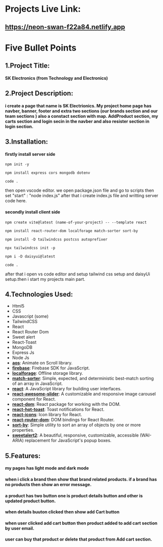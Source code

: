 # Projects Live Link: 
## https://neon-swan-f22a84.netlify.app


# Five  Bullet Points

## 1.Project Title:
#### SK Electronics (from Technology and Electronics)

## 2.Project Description:
#### i create a page that name is SK Electrionics. My project home page has navber, banner, footer and extra two sections (our brands section and our team sections ) also a constact section with map. AddProduct section, my carts section and login secin in the navber and also resister section in login section.

## 3.Installation:
#### firstly install server side 
<div class="mockup-code">
  <pre data-prefix="$"><code>npm init -y</code></pre>
  <pre data-prefix="$"><code>npm install express cors mongodb dotenv</code></pre>
  <pre data-prefix="$"><code>code .</code></pre>
</div>

then open vscode editor. we open package.json file and go to scripts then set "start" : "node index.js"
after that i create index.js file and writting server code here.

#### secondly install client side 
<div class="mockup-code">
  <pre data-prefix="$"><code>npm create vite@latest (name-of-your-project) -- --template react</code></pre>
  <pre data-prefix="$"><code>npm install react-router-dom localforage match-sorter sort-by</code></pre>
  <pre data-prefix="$"><code>npm install -D tailwindcss postcss autoprefixer</code></pre>
  <pre data-prefix="$"><code>npx tailwindcss init -p</code></pre>
  <pre data-prefix="$"><code>npm i -D daisyui@latest</code></pre>
  <pre data-prefix="$"><code>code .</code></pre>
</div>

after that i open vs code editor and setup tailwind css setup and daisyUi setup.then i start my projects main part.


## 4.Technologies Used:
- Html5
- CSS 
- Javascript (some) 
- TailwindCSS 
- React 
- React Router Dom
- Sweet alert
- React-Toast
- MongoDB
- Express Js
- Node Js
- **[aos](https://www.npmjs.com/package/aos)**: Animate on Scroll library.
- **[firebase](https://www.npmjs.com/package/firebase)**: Firebase SDK for JavaScript.
- **[localforage](https://www.npmjs.com/package/localforage)**: Offline storage library.
- **[match-sorter](https://www.npmjs.com/package/match-sorter)**: Simple, expected, and deterministic best-match sorting of an array in JavaScript.
- **[react](https://www.npmjs.com/package/react)**: A JavaScript library for building user interfaces.
- **[react-awesome-slider](https://www.npmjs.com/package/react-awesome-slider)**: A customizable and responsive image carousel component for React.
- **[react-dom](https://www.npmjs.com/package/react-dom)**: React package for working with the DOM.
- **[react-hot-toast](https://www.npmjs.com/package/react-hot-toast)**: Toast notifications for React.
- **[react-icons](https://www.npmjs.com/package/react-icons)**: Icon library for React.
- **[react-router-dom](https://www.npmjs.com/package/react-router-dom)**: DOM bindings for React Router.
- **[sort-by](https://www.npmjs.com/package/sort-by)**: Simple utility to sort an array of objects by one or more properties.
- **[sweetalert2](https://www.npmjs.com/package/sweetalert2)**: A beautiful, responsive, customizable, accessible (WAI-ARIA) replacement for JavaScript's popup boxes.




## 5.Features:

#### my pages has light mode and dark mode
#### when i click a brand then show that brand related products. if a brand has no products then show an error message. 
#### a product has two button one is product details button and other is updated product button.
#### when details buuton clicked then show add Cart button 
#### when user clicked add cart button  then product added to add cart section by user email.
#### user can buy that product or delete that product from Add cart section.

